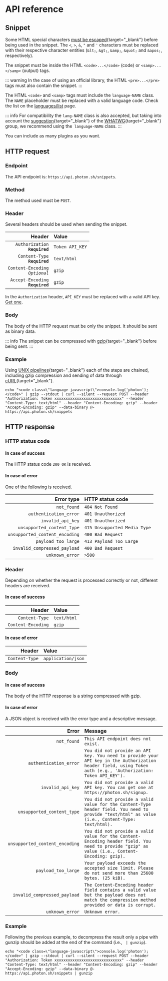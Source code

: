 # API reference

## Snippet

Some HTML special characters [must be escaped](https://www.w3.org/TR/html401/charset.html#h-5.3.2){target="_blank"} before being used in the snippet. The `<`, `>`, `&`, `"` and `'` characters must be replaced with their respective character entities (`&lt;`, `&gt;`, `&amp;`, `&quot;` and `&apos;`, respectively).

The snippet must be inside the HTML `<code>...</code>` (code) or `<samp>...</samp>` (output) tags.

::: warning
In the case of using an official library, the HTML `<pre>...</pre>` tags must also contain the snippet.
:::

The HTML `<code>` and `<samp>` tags must include the `language-NAME` class. The `NAME` placeholder must be replaced with a valid language code. Check the list on the [languages/list](https://photon.sh/docs/languages/list) page.

::: info
For compatibility the `lang-NAME` class is also accepted, but taking into account the [suggestion](https://html.spec.whatwg.org/multipage/semantics.html#the-code-element){target="_blank"} of the [WHATWG](https://wiki.whatwg.org/wiki/FAQ#What_is_the_WHATWG.3F){target="_blank"} group, we recommend using the` language-NAME` class.
:::

You can include as many plugins as you want.

## HTTP request

### Endpoint

The API endpoint is: `https://api.photon.sh/snippets`.

### Method

The method used must be `POST`.

### Header

Several headers should be used when sending the snippet.

Header                              | Value
-----------------------------------:|:----------------
`Authorization`<br>**`Required`**   | `Token API_KEY`
`Content-Type`<br>**`Required`**    | `text/html`
`Content-Encoding`<br>*`Optional`*  | `gzip`
`Accept-Encoding`<br>**`Required`** | `gzip`

In the `Authorization` header, `API_KEY` must be replaced with a valid API key. [Get one](https://photon.sh/signup).

### Body

The body of the HTTP request must be only the snippet. It should be sent as binary data.

::: info
The snippet can be compressed with [gzip](http://www.gzip.org/){target="_blank"} before being sent.
:::

### Example

Using [UNIX pipelines](https://en.wikipedia.org/wiki/Pipeline_(Unix)){target="_blank"} each of the steps are chained, including gzip compression and sending of data through [cURL](https://curl.haxx.se/){target="_blank"}.

``` {.language-text data-commands="true"}
echo "<code class=\"language-javascript\">console.log('photon');</code>" | gzip --stdout | curl --silent --request POST --header "Authorization: Token xxxxxxxxxxxxxxxxxxxxxxxxxxxxxx" --header "Content-Type: text/html" --header "Content-Encoding: gzip" --header "Accept-Encoding: gzip" --data-binary @- https://api.photon.sh/snippets
```

## HTTP response

### HTTP status code

#### In case of success

The HTTP status code `200 OK` is received.

#### In case of error

One of the following is received.

Error type                     | HTTP status code
------------------------------:|:----------------------------
`not_found`                    | `404 Not Found`
`authentication_error`         | `401 Unauthorized`
`invalid_api_key`              | `401 Unauthorized`
`unsupported_content_type`     | `415 Unsupported Media Type`
`unsupported_content_encoding` | `400 Bad Request`
`payload_too_large`            | `413 Payload Too Large`
`invalid_compressed_payload`   | `400 Bad Request`
`unknown_error`                | `>500`

### Header

Depending on whether the request is processed correctly or not, different headers are received.

#### In case of success

Header             | Value
------------------:|:----------------------------------------------
`Content-Type`     | `text/html`
`Content-Encoding` | `gzip`

#### In case of error

Header             | Value
------------------:|:----------------------------------------------
`Content-Type`     | `application/json`

### Body

#### In case of success

The body of the HTTP response is a string compressed with gzip.

#### In case of error

A JSON object is received with the error type and a descriptive message.

Error                               | Message
-----------------------------------:|:---------------------------------------------------------------------------------------------------------------------------------------------------------------
`not_found`                         | `This API endpoint does not exist.`
`authentication_error`              | `You did not provide an API key. You need to provide your API key in the Authorization header field, using Token auth (e.g., 'Authorization: Token API_KEY').`
`invalid_api_key`                   | `You did not provide a valid API key. You can get one at https://photon.sh/signup.`
`unsupported_content_type`          | `You did not provide a valid value for the Content-Type header field. You need to provide "text/html" as value (i.e., Content-Type: text/html).`
`unsupported_content_encoding`      | `You did not provide a valid value for the Content-Encoding header field. You need to provide "gzip" as value (i.e., Content-Encoding: gzip).`
`payload_too_large`                 | `Your payload exceeds the accepted size limit. Please do not send more than 25600 bytes. (25 kiB).`
`invalid_compressed_payload`        | `The Content-Encoding header field contains a valid value but the payload does not match the compression method provided or data is corrupt.`
`unknown_error`                     | `Unknown error.`

### Example

Following the previous example, to decompress the result only a pipe with gunzip should be added at the end of the command (i.e., ` | gunzip`).

``` {.language-text data-commands="true"}
echo "<code class=\"language-javascript\">console.log('photon');</code>" | gzip --stdout | curl --silent --request POST --header "Authorization: Token xxxxxxxxxxxxxxxxxxxxxxxxxxxxxx" --header "Content-Type: text/html" --header "Content-Encoding: gzip" --header "Accept-Encoding: gzip" --data-binary @- https://api.photon.sh/snippets | gunzip
```
